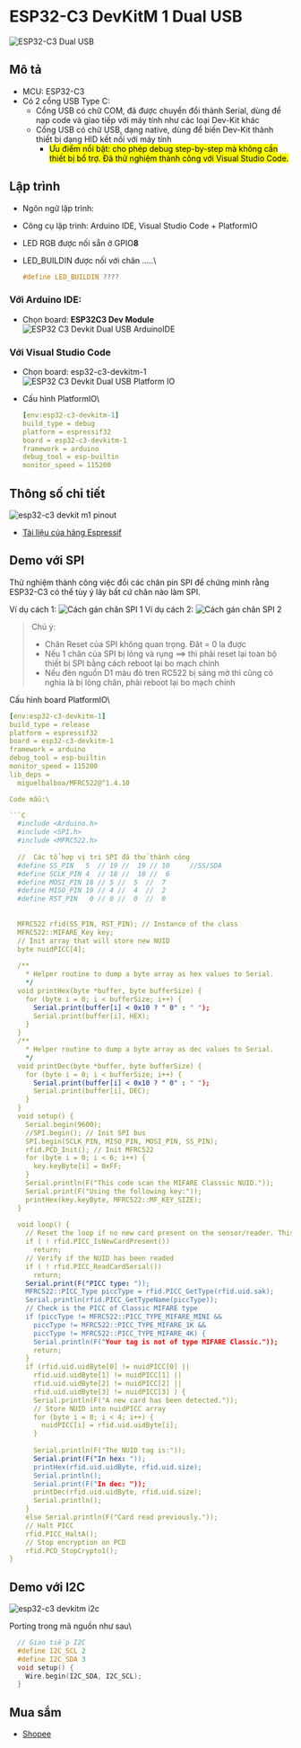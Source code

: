 # ESP32-C3 DevKitM 1 Dual USB

  ![ESP32-C3 Dual USB](../assets/esp32-c3.1.png)

## Mô tả

- MCU: ESP32-C3
- Có 2 cổng USB Type C:
  - Cổng USB có chữ COM, đã được chuyển đổi thành Serial,  dùng để nạp code và giao tiếp với máy tính như các loại Dev-Kit khác
  - Cổng USB có chữ USB, dạng native, dùng để biến Dev-Kit thành thiết bị dạng HID kết nối với máy tính
    - <mark> Ưu điểm nổi bật: cho phép debug step-by-step mà không cần thiết bị bổ trợ. Đã thử nghiệm thành công với Visual Studio Code. </mark>

## Lập trình

- Ngôn ngữ lập trình:
- Công cụ lập trình: Arduino IDE, Visual Studio Code + PlatformIO
- LED RGB được nối sẵn ở GPIO**8**
- LED_BUILDIN  được nối với chân .....\
  
  ```C
  #define LED_BUILDIN ????
  ```

### Với Arduino IDE:
  
- Chọn board: **ESP32C3 Dev Module**
  ![ESP32 C3 Devkit Dual USB ArduinoIDE](../assets/esp32-c3_devkitm1_arduinoide.png)
  
### Với Visual Studio Code

- Chọn board: esp32-c3-devkitm-1\
  ![ESP32 C3 Devkit Dual USB Platform IO](../assets/esp32-c3_devkitm1_platformio.png)
- Cấu hình PlatformIO\

  ```yaml
  [env:esp32-c3-devkitm-1]
  build_type = debug
  platform = espressif32
  board = esp32-c3-devkitm-1
  framework = arduino
  debug_tool = esp-builtin
  monitor_speed = 115200

## Thông số chi tiết

  ![esp32-c3 devkit m1 pinout](../assets/esp32-c3_devkitm1_pinout.png)

- [Tài liệu của hãng Espressif](https://docs.espressif.com/projects/esp-idf/en/stable/esp32c3/hw-reference/esp32c3/user-guide-devkitm-1.html)

## Demo với SPI

Thử nghiệm thành công việc đổi các chân pin SPI để chứng minh rằng ESP32-C3 có thể tùy ý lây bất cứ chân nào làm SPI.

Ví dụ cách 1:
![Cách gán chân SPI 1](../assets/esp32-c3_spi1_rc522.png)
Ví dụ cách 2:
![Cách gán chân SPI 2](../assets/esp32-c3_spi2_rc522.png)
> Chú ý:
>
> - Chân Reset của SPI không quan trọng. Đăt = 0 la được
> - Nếu 1 chân của SPI bị lỏng và rụng ==> thì phải reset lại toàn bộ thiết bị SPI bằng cách reboot lại bo mạch chính
> - Nếu đèn nguồn D1 màu đỏ tren RC522 bị sáng mờ thì cũng có nghia là bị lỏng chân, phải reboot lại bo mạch chính

Cấu hình board PlatformIO\

  ```yaml
  [env:esp32-c3-devkitm-1]
  build_type = release
  platform = espressif32
  board = esp32-c3-devkitm-1
  framework = arduino
  debug_tool = esp-builtin
  monitor_speed = 115200
  lib_deps = 
    miguelbalboa/MFRC522@^1.4.10
  
Code mẫu:\

  ```C
    #include <Arduino.h>
    #include <SPI.h>
    #include <MFRC522.h>
    
    //  Các tổ hợp vị tri SPI đã thử thành công
    #define SS_PIN   5  // 19 //  19 // 10     //SS/SDA
    #define SCLK_PIN 4  // 18 //  18 //  6   
    #define MOSI_PIN 18 // 5 //  5  //  7   
    #define MISO_PIN 19 // 4 //  4  //  2   
    #define RST_PIN   0 // 0 //  0  //  0         
    
      
    MFRC522 rfid(SS_PIN, RST_PIN); // Instance of the class
    MFRC522::MIFARE_Key key; 
    // Init array that will store new NUID 
    byte nuidPICC[4];
    
    /**
      * Helper routine to dump a byte array as hex values to Serial. 
      */
    void printHex(byte *buffer, byte bufferSize) {
      for (byte i = 0; i < bufferSize; i++) {
        Serial.print(buffer[i] < 0x10 ? " 0" : " ");
        Serial.print(buffer[i], HEX);
      }
    }
    /**
      * Helper routine to dump a byte array as dec values to Serial.
      */
    void printDec(byte *buffer, byte bufferSize) {
      for (byte i = 0; i < bufferSize; i++) {
        Serial.print(buffer[i] < 0x10 ? " 0" : " ");
        Serial.print(buffer[i], DEC);
      }
    }
    void setup() { 
      Serial.begin(9600);
      //SPI.begin(); // Init SPI bus
      SPI.begin(SCLK_PIN, MISO_PIN, MOSI_PIN, SS_PIN);
      rfid.PCD_Init(); // Init MFRC522 
      for (byte i = 0; i < 6; i++) {
        key.keyByte[i] = 0xFF;
      }
      Serial.println(F("This code scan the MIFARE Classsic NUID."));
      Serial.print(F("Using the following key:"));
      printHex(key.keyByte, MFRC522::MF_KEY_SIZE);
    }
      
    void loop() {
      // Reset the loop if no new card present on the sensor/reader. This saves the entire process when idle.
      if ( ! rfid.PICC_IsNewCardPresent())
        return;
      // Verify if the NUID has been readed
      if ( ! rfid.PICC_ReadCardSerial())
        return;
      Serial.print(F("PICC type: "));
      MFRC522::PICC_Type piccType = rfid.PICC_GetType(rfid.uid.sak);
      Serial.println(rfid.PICC_GetTypeName(piccType));
      // Check is the PICC of Classic MIFARE type
      if (piccType != MFRC522::PICC_TYPE_MIFARE_MINI && 
        piccType != MFRC522::PICC_TYPE_MIFARE_1K &&
        piccType != MFRC522::PICC_TYPE_MIFARE_4K) {
        Serial.println(F("Your tag is not of type MIFARE Classic."));
        return;
      }
      if (rfid.uid.uidByte[0] != nuidPICC[0] || 
        rfid.uid.uidByte[1] != nuidPICC[1] || 
        rfid.uid.uidByte[2] != nuidPICC[2] || 
        rfid.uid.uidByte[3] != nuidPICC[3] ) {
        Serial.println(F("A new card has been detected."));
        // Store NUID into nuidPICC array
        for (byte i = 0; i < 4; i++) {
          nuidPICC[i] = rfid.uid.uidByte[i];
        }
        
        Serial.println(F("The NUID tag is:"));
        Serial.print(F("In hex: "));
        printHex(rfid.uid.uidByte, rfid.uid.size);
        Serial.println();
        Serial.print(F("In dec: "));
        printDec(rfid.uid.uidByte, rfid.uid.size);
        Serial.println();
      }
      else Serial.println(F("Card read previously."));
      // Halt PICC
      rfid.PICC_HaltA();
      // Stop encryption on PCD
      rfid.PCD_StopCrypto1();
  }
  ```

## Demo với I2C

![esp32-c3 devkitm i2c](../assets/esp32-c3_i2c.png)

Porting trong mã nguồn như sau\

```C
  // Giao tiếp I2C
  #define I2C_SCL 2
  #define I2C_SDA 3
  void setup() {
    Wire.begin(I2C_SDA, I2C_SCL);
  }
```

## Mua sắm

- [Shopee](https://shopee.vn/B%E1%BA%A3ng-M%E1%BA%A1ch-Ph%C3%A1t-Tri%E1%BB%83n-Lo%E1%BA%A1i-C-ESP32-ESP32-C3-ESP32-S3-ESP32-C3-C3-DevKitM-1-ESP32-C3-MINI-1-ESP32-S3-DevKit-C-N16R8-i.770245757.20363483969?sp_atk=55ab357f-ed60-48bb-bc5e-dbad34444041&xptdk=55ab357f-ed60-48bb-bc5e-dbad34444041)
